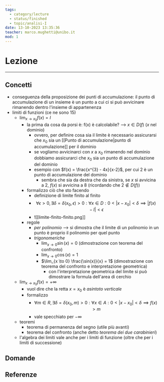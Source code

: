 ```yaml
---
tags:
  - category/lecture
  - status/finished
  - topic/analisi-I
date: 13-10-2023 13:35:36
teacher: marco.mughetti@unibo.it
mod: 1
---
```

# Lezione
---
## Concetti
- conseguenza della proposizione dei punti di accumulazione: il punto di accumulazione di un insieme è un punto a cui ci si può avvicinare rimanendo dentro l'insieme di appartenenza
- limiti di funzioni (ce ne sono 15)
	- $\lim_{x \to x_{0}} f(x) = l$
		- la prima da cosa da porsi è: f(x) è calcolabile? --> $x \in D(f)$ ($x$ nel dominio)
			- ovvero, per definire cosa sia il limite è necessario assicurarsi che $x_{0}$ sia un [[Punto di accumulazione|punto di accumulazione]] per il dominio
			- se vogliamo avvicinarci con $x$ a $x_{0}$ rimanendo nel dominio dobbiamo assicurarci che $x_{0}$ sia un punto di accumulazione del dominio
			- esempio con $f(x) = \frac{x^{3} - 4x}{x-2}$, per cui 2 è un punto di accumulazione del dominio
				- sembra che sia da destra che da sinistra, se $x$ si avvicina a 2, $f(x)$ si avvicina a 8 (ricordando che $2 \notin D(f)$)
		- formalizzo ciò che sto facendo
			- definizione di limite finito al finito
			- $$\forall \epsilon > 0, \exists \delta = \delta(x_{0}, \epsilon) > 0 : \forall x \in D : 0 < |x - x_{0}| < \delta \implies |f(x) - l| < \epsilon$$
			- ![[limite-finito-finito.png]]
		- regole
			- _per polinomio_ --> si dimostra che il limite di un polinomio in un punto è proprio il polinomio per quel punto
			- _trigonomeriche_
				- $\lim_{x \to 0} \sin(x) = 0$ (dimostrazione con teorema del confronto)
				- $\lim_{x \to 0} \cos(x) = 1$
				- $\lim_{x \to 0} \frac{\sin(x)}{x} = 1$ (dimostrazione con teorema del confronto e interpretazione geometrica)
					- con l'interpretazione geometrica del limite si può dimostrare la formula dell'area di cerchio
	- $\lim_{x \to x_{0}} f(x) = +\infty$
		- vuol dire che la retta $x = x_{0}$ è _asintoto verticale_
		- formalizzo
			- $$\forall m \in R, \exists \delta = \delta(x_{0}, m) > 0 : \forall x \in A : 0 < |x - x_{0}| < \delta \implies f(x) > m$$
			- vale specchiato per $-\infty$
	- teoremi
		- teorema di permanenza del segno (utile più avanti)
		- teorema del confronto (anche detto _teorema dei due carabinieri_)
	- l'algebra dei limiti vale anche per i limiti di funzione (oltre che per i limiti di successione)

## Domande

## Referenze
